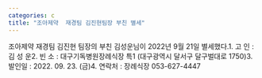 ```yaml
---
categories: c
title: "조아제약  재경팀 김진현팀장 부친 별세"
---
```

조아제약 재경팀 김진현 팀장의 부친 김성운님이 2022년 9월 21일 별세했다.1. 고 인 : 김 성 운2. 빈 소 : 대구기독병원장례식장 특1 (대구광역시 달서구 달구벌대로 1750)3. 발인일 : 2022. 09. 23. (금)4. 연락처 : 장례식장 053-627-4447